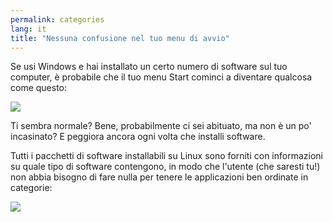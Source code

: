 ```yaml
---
permalink: categories
lang: it
title: "Nessuna confusione nel tuo menu di avvio"
---
```


Se usi Windows e hai installato un certo numero di software sul tuo computer, è probabile che il tuo menu Start cominci a diventare qualcosa come questo:

<img src="Images/windows_7_start_menu.png">

Ti sembra normale? Bene, probabilmente ci sei abituato, ma non è un po' incasinato? E peggiora ancora ogni volta che installi software.

Tutti i pacchetti di software installabili su Linux sono forniti con informazioni su quale tipo di software contengono, in modo che l'utente (che saresti tu!) non abbia bisogno di fare nulla per tenere le applicazioni ben ordinate in categorie:

<img src="Images/categories_menu.png">




